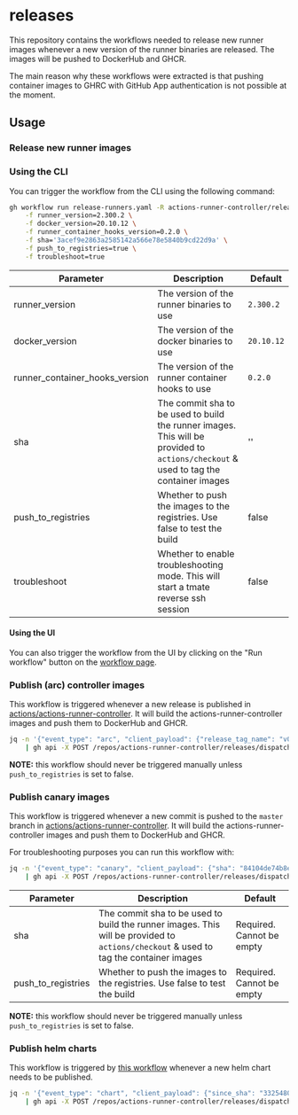 # releases

This repository contains the workflows needed to release new runner images whenever a new version of the runner binaries are released. The images will be pushed to DockerHub and GHCR.

The main reason why these workflows were extracted is that pushing container images to GHRC with GitHub App authentication is not possible at the moment.

## Usage

### Release new runner images

### Using the CLI

You can trigger the workflow from the CLI using the following command:

```bash
gh workflow run release-runners.yaml -R actions-runner-controller/releases \
    -f runner_version=2.300.2 \
    -f docker_version=20.10.12 \
    -f runner_container_hooks_version=0.2.0 \
    -f sha='3acef9e2863a2585142a566e78e5840b9cd22d9a' \
    -f push_to_registries=true \
    -f troubleshoot=true
```

<!-- Table of Paramters -->
| Parameter | Description | Default |
| --- | --- | --- |
| runner_version | The version of the runner binaries to use | `2.300.2` |
| docker_version | The version of the docker binaries to use | `20.10.12` |
| runner_container_hooks_version | The version of the runner container hooks to use | `0.2.0` |
| sha | The commit sha to be used to build the runner images. This will be provided to `actions/checkout` & used to tag the container images | '' |
| push_to_registries | Whether to push the images to the registries. Use false to test the build | false |
| troubleshoot | Whether to enable troubleshooting mode. This will start a tmate reverse ssh session | false |

#### Using the UI

You can also trigger the workflow from the UI by clicking on the "Run workflow" button on the [workflow page](https://github.com/actions-runner-controller/releases/actions/workflows/release-runners.yaml).

### Publish (arc) controller images

This workflow is triggered whenever a new release is published in [actions/actions-runner-controller](https://github.com/actions/actions-runner-controller). It will build the actions-runner-controller images and push them to DockerHub and GHCR.

```bash
jq -n '{"event_type": "arc", "client_payload": {"release_tag_name": "v0.26.0", "push_to_registries": false}}' \
    | gh api -X POST /repos/actions-runner-controller/releases/dispatches --input -
```

**NOTE:** this workflow should never be triggered manually unless `push_to_registries` is set to false.

### Publish canary images

This workflow is triggered whenever a new commit is pushed to the `master` branch in [actions/actions-runner-controller](https://github.com/actions/actions-runner-controller). It will build the actions-runner-controller images and push them to DockerHub and GHCR.

For troubleshooting purposes you can run this workflow with:

```bash
jq -n '{"event_type": "canary", "client_payload": {"sha": "84104de74b8e9e555f530d40d8f33cc9471716f5", "push_to_registries": false}}' \
    | gh api -X POST /repos/actions-runner-controller/releases/dispatches --input -
```

<!-- Table of Paramters -->
| Parameter | Description | Default |
| --- | --- | --- |
| sha | The commit sha to be used to build the runner images. This will be provided to `actions/checkout` & used to tag the container images  | Required. Cannot be empty |
| push_to_registries | Whether to push the images to the registries. Use false to test the build | Required. Cannot be empty |

**NOTE:** this workflow should never be triggered manually unless `push_to_registries` is set to false.

### Publish helm charts

This workflow is triggered by [this workflow](https://github.com/actions/actions-runner-controller/blob/master/.github/workflows/publish-chart.yaml) whenever a new helm chart needs to be published.

```bash
jq -n '{"event_type": "chart", "client_payload": {"since_sha": "332548093a62aeacd5e3737fcbe0d019055a1fb5"}}' \
    | gh api -X POST /repos/actions-runner-controller/releases/dispatches --input -
```